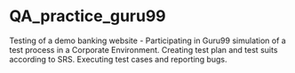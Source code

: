# QA_practice_guru99
Testing of a demo banking website - Participating in Guru99 simulation of a test process in a Corporate Environment. Creating test plan and test suits according to SRS. Executing test cases and reporting bugs.
